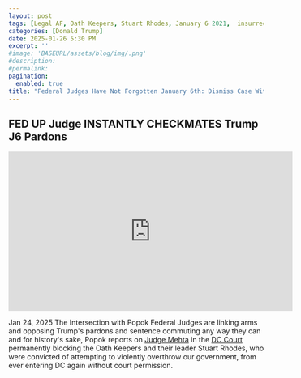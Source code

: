 ```yaml
---
layout: post
tags: [Legal AF, Oath Keepers, Stuart Rhodes, January 6 2021,  insurrection, politics]
categories: [Donald Trump]
date: 2025-01-26 5:30 PM
excerpt: ''
#image: 'BASEURL/assets/blog/img/.png'
#description:
#permalink:
pagination: 
  enabled: true
title: "Federal Judges Have Not Forgotten January 6th: Dismiss Case Without Prejudice (Case Can Be Recalled)"
---
```



## FED UP Judge INSTANTLY CHECKMATES Trump J6 Pardons

<iframe width="560" height="315" src="https://www.youtube.com/embed/vUbgwvrjiS8?si=kGktoXwZMSDuEhla" title="YouTube video player" frameborder="0" allow="accelerometer; autoplay; clipboard-write; encrypted-media; gyroscope; picture-in-picture; web-share" referrerpolicy="strict-origin-when-cross-origin" allowfullscreen></iframe>

Jan 24, 2025  The Intersection with Popok
Federal Judges are linking arms and opposing Trump's pardons and sentence commuting any way they can and for history's sake,  Popok reports on [Judge Mehta](https://www.dcd.uscourts.gov/content/district-judge-amit-p-mehta) in the [DC Court](https:www.dcd.uscourts.gov/) permanently blocking the Oath Keepers and their leader Stuart Rhodes, who were convicted of attempting to violently overthrow our government, from ever entering DC again without court permission.

